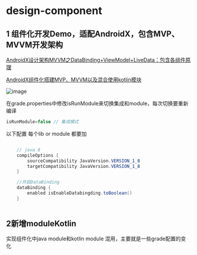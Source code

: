 # design-component
## 1 组件化开发Demo，适配AndroidX，包含MVP、MVVM开发架构

[AndroidX设计架构MVVM之DataBinding+ViewModel+LiveData：包含各组件原理](https://blog.csdn.net/lylddingHFFW/article/details/102657746)

[AndroidX组件化搭建MVP、MVVM以及混合使用kotlin模块](https://blog.csdn.net/lylddingHFFW/article/details/102719721)

![image](https://img-blog.csdnimg.cn/20191023104144859.png)

在grade.properties中修改isRunModule来切换集成和module，每次切换要重新编译

```java
isRunModule=false // 集成模式
```
以下配置  每个lib or module 都要加
  
```java

    // java 8
    compileOptions {
        sourceCompatibility JavaVersion.VERSION_1_8
        targetCompatibility JavaVersion.VERSION_1_8
    }

    //开启DataBinding
    dataBinding {
        enabled isEnableDatabingding.toBoolean()
    }
   
```
## 2新增moduleKotlin

实现组件化中java module和kotlin module 混用，主要就是一些grade配置的变化

